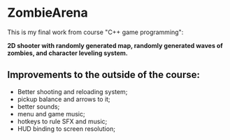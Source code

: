 # ZombieArena
 
<p>
This is my final work from course "C++ game programming": 
</p>
<b>2D shooter with randomly generated map, randomly generated waves of zombies, and character leveling system.</b>

## Improvements to the outside of the course: 
- Better shooting and reloading system;
- pickup balance and arrows to it;
- better sounds;
- menu and game music;
- hotkeys to rule SFX and music;
- HUD binding to screen resolution;
